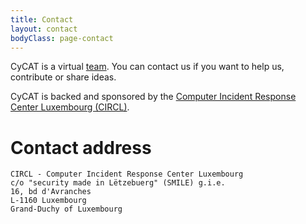 ```yaml
---
title: Contact
layout: contact
bodyClass: page-contact
---
```


CyCAT is a virtual [team](/team/). You can contact us if you want to help us, contribute or share ideas.

CyCAT is backed and sponsored by the [Computer Incident Response Center Luxembourg (CIRCL)](https://www.circl.lu/).

# Contact address

```
CIRCL - Computer Incident Response Center Luxembourg
c/o "security made in Lëtzebuerg" (SMILE) g.i.e.
16, bd d'Avranches
L-1160 Luxembourg
Grand-Duchy of Luxembourg
```
